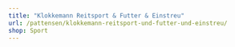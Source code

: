 ```yaml
---
title: "Klokkemann Reitsport & Futter & Einstreu"
url: /pattensen/klokkemann-reitsport-und-futter-und-einstreu/
shop: Sport
---
```

